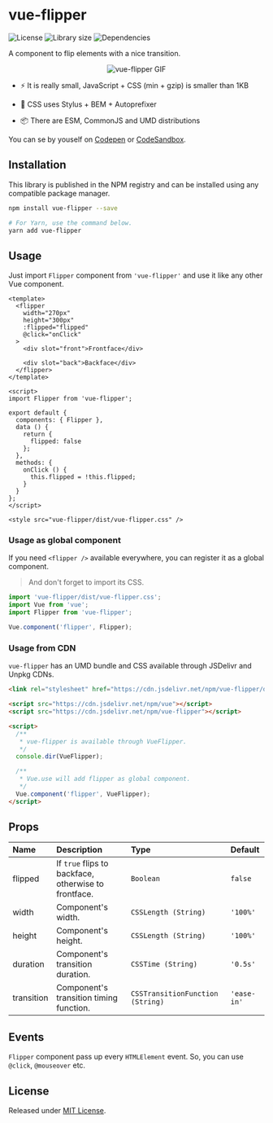 # vue-flipper

![License](https://badgen.net/github/license/VitorLuizC/vue-flipper)
![Library size](https://badgen.net/bundlephobia/minzip/vue-flipper)
![Dependencies](https://badgen.net/david/dep/VitorLuizC/vue-flipper)

A component to flip elements with a nice transition.

<p align="center">
  <img
    src="https://media.giphy.com/media/XKSCnlDkjbaXEkSODW/giphy.gif"
    alt="vue-flipper GIF"
    title="A GIF shows VueFlipper example."
  />
</p>

- :zap: It is really small, JavaScript + CSS (min + gzip) is smaller than 1KB

- :art: CSS uses Stylus + BEM + Autoprefixer

- :package: There are ESM, CommonJS and UMD distributions

You can se by youself on [Codepen](https://codepen.io/VitorLuizC/pen/GPJEEN) or [CodeSandbox](https://codesandbox.io/s/m7lowxvwm9).

## Installation

This library is published in the NPM registry and can be installed using any compatible package manager.

```sh
npm install vue-flipper --save

# For Yarn, use the command below.
yarn add vue-flipper
```

## Usage

Just import `Flipper` component from `'vue-flipper'` and use it like any other Vue component.

```vue
<template>
  <flipper
    width="270px"
    height="300px"
    :flipped="flipped"
    @click="onClick"
  >
    <div slot="front">Frontface</div>

    <div slot="back">Backface</div>
  </flipper>
</template>

<script>
import Flipper from 'vue-flipper';

export default {
  components: { Flipper },
  data () {
    return {
      flipped: false
    };
  },
  methods: {
    onClick () {
      this.flipped = !this.flipped;
    }
  }
};
</script>

<style src="vue-flipper/dist/vue-flipper.css" />
```

### Usage as global component

If you need `<flipper />` available everywhere, you can register it as a global component.

> And don't forget to import its CSS.

```js
import 'vue-flipper/dist/vue-flipper.css';
import Vue from 'vue';
import Flipper from 'vue-flipper';

Vue.component('flipper', Flipper);
```

### Usage from CDN

`vue-flipper` has an UMD bundle and CSS available through JSDelivr and Unpkg CDNs.

```html
<link rel="stylesheet" href="https://cdn.jsdelivr.net/npm/vue-flipper/dist/vue-flipper.css" />

<script src="https://cdn.jsdelivr.net/npm/vue"></script>
<script src="https://cdn.jsdelivr.net/npm/vue-flipper"></script>

<script>
  /**
   * vue-flipper is available through VueFlipper.
   */
  console.dir(VueFlipper);

  /**
   * Vue.use will add flipper as global component.
   */
  Vue.component('flipper', VueFlipper);
</script>
```

## Props

| Name | Description | Type | Default
|:---- |:----------- |:---- |:-------
| flipped | If `true` flips to backface, otherwise to frontface. | `Boolean` | `false`
| width | Component's width. | `CSSLength (String)` | `'100%'`
| height | Component's height. | `CSSLength (String)` | `'100%'`
| duration | Component's transition duration. | `CSSTime (String)` | `'0.5s'`
| transition | Component's transition timing function. | `CSSTransitionFunction (String)` | `'ease-in'`

## Events

`Flipper` component pass up every `HTMLElement` event. So, you can use `@click`, `@mouseover` etc.

## License

Released under [MIT License](./LICENSE).
